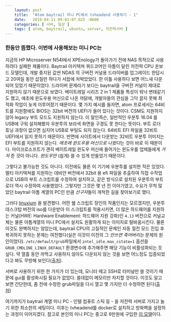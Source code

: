 ```yaml
---
    layout: post
    title:  "Atom baytrail 미니 PC에서 tvheadend 사용하기 - 1"
    date:   2018-04-11 09:01:07.025 -0600
    categories: [ 서버, 일상 ]
    tags: [ atom, baytrail, ubuntu, server, 저전력서버 ]
---
```


### 한동안 뜸했다. 이번에 사용해보는 미니 PC는 

지금의 HP Microserver N54l에서 XPEnology가 돌아가기 전에 NAS 목적으로 사용하려다 실패한 제품이다. Baytrail 아키텍쳐 쿼드코어인 아톰이 달린 저전력 CPU 온보드 모델인데, 개발 중지된 값싼 NDAS 의 구버전 커널용 드라이버를 업그레이드 한답시고 20여일 동안 삽질만 하다가 서랍에 처박았었다. 한 이틀 사용하다 보면 어느새 다운되어 있었기 때문이었다. 드라이버 문제라기 보다는 baytrail을 구버전 커널이 제대로 지원하지 않기 때문으로 보였다. 베이트레일 시리즈 2 in 1 제품들 특성이 워낙 변태같기도 했고, 애초에 윈도우용 머신으로 나온 까닭에, 개발자들의 관심을 그닥 끌지 못해 최적화 작업이 늦게 이루어졌기 때문이다. 몇 가지 예시를 들자면, atom 프로세서는 64비트를 지원함에도 BIOS는 32bit 버전의 UEFI가 들어 있다는 것이다. CSM도 지원하지 않아 legacy 부트 모드도 지원하지 않는다. 이 말인즉슨, 일반적인 우분투 16.04 를 USB에 구워 설치해봤자 우분투의 보라색 화면을 구경도 못 한다는 뜻이다. 부트 로더 튜닝 과정이 없으면 심지어 USB로 부팅도 되지 않는다. 64비트 EFI 파일을 32비트 UEFI에서 읽지 못하기 때문이다. 반면에 사이트에서 다운받는 32비트 우분투 이미지는 EFI 부트를 지원하지 않는다. *애초에 윈도우용 머신으로 나왔다*는 것이 바로 이 때문이다. 마이크로소프트가 괜히 베이트레일 윈도우 머신에 들어가는 윈도우를 업체들에게 *거저* 준 것이 아니다. *윈도우만* (쉽게) 쓸 수 있게 만들었기 때문이다.

그렇다고 불가능한 것도 아니다. 이전에도 물론 이 기기에 우분투를 설치한 적은 있었다. 멀티 아키텍쳐를 지원하는 데비안 버전에서 32bit 용 efi 파일을 추출하여 직접 수작업으로 USB의 부트 스크립트를 수정하여 설치하고, 같은 방식으로 설치된 우분투의 부트로더 역시 수정하여 사용했었다. 그렇지만 그것은 몇 년 전 이야기였고, 수요가 무척 많았던 baytrail 아톰 계열의 PC인 만큼 *선구자*들이 개척한 길을 찾아보기로 했다.

그러다 [linuxium](http://www.linuxium.com.au/) 을 발견했다. 어떤 쉘 스크립트 장인의 작품인지는 모르겠지만, 우분투 데스크탑 버전의 iso를 다운받아 이 스크립트를 적용시키면, 더 많은 하드웨어를 지원하는 커널(HWE: Hardware Enablement: 하드웨어 지원 강화)인 `4.13` 버전으로 커널교체는 물론 아톰계열의 미니 PC에서 설치도 원활하게 되는 이미지로 탈바꿈시킨다. 물론 이것도 완벽하지는 않았는데, baytrail CPU의 고질적인 문제인 자동 절전 모드 진입 후 복귀하지 못하는 문제는 여전했다(실은 이것이 이전의 그 *안쓰면 죽어버리는* 문제의 원인이었다). `/etc/default/grub`파일에서 `intel_idle.max_cstate=1` 옵션을 `GRUB_CMDLINE_LINUX_DEFAULT` 환경변수에 추가해주면 해당 기능이 비활성화되는 듯 싶다. 약 열흘 동안 까먹고 사용하지 않아도 다운되지 않는 것을 보면 어느정도 입증되었다고 봐도 무방해 보인다([출처](https://askubuntu.com/questions/803640/system-freezes-completely-with-intel-bay-trail)). 

서버로 사용하기 위한 한 가지가 더 있는데, 모니터 떼고 SSH로 터미널만 쓸 것이기 때문에 gui를 활성화시킬 필요가 없었다. 쓸데없이 메모리만 차지할 것이다. 이것도 알고 보면 간단한데, 좀 전에 수정한 grub파일을 다시 열고 몇 가지만 더 수정하면 된다([출처](https://askubuntu.com/questions/16371/how-do-i-disable-x-at-boot-time-so-that-the-system-boots-in-text-mode))

여기까지가 baytrail 계열 미니 PC - 인텔 컴퓨트 스틱 등 - 을 저전력 서버로 가지고 놀기 위한 최소한의 세팅이다. 이후는 tvheadend를 docker로 설치하고 방화벽을 설정하는 과정이 이어지겠다. 참고로 본인의 미니 PC는 중고로 6만원에 구입한 [이 모델](https://www.aliexpress.com/item/2015-Newest-Vmsart-X1-windows-8-1-OS-Intel-Quad-Core-1-5Ghz-CPU-Mini-PC/32257704643.html)이다.
